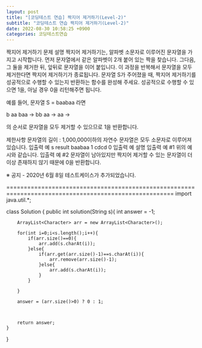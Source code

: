 ```yaml
---
layout: post
title: "[코딩테스트 연습] 짝지어 제거하기(Level-2)"
subtitle: "코딩테스트 연습 짝지어 제거하기(Level-2)"
date: 2022-08-30 10:58:25 +0900
categories: 코딩테스트연습
---
```

짝지어 제거하기
문제 설명
짝지어 제거하기는, 알파벳 소문자로 이루어진 문자열을 가지고 시작합니다. 먼저 문자열에서 같은 알파벳이 2개 붙어 있는 짝을 찾습니다. 그다음, 그 둘을 제거한 뒤, 앞뒤로 문자열을 이어 붙입니다. 이 과정을 반복해서 문자열을 모두 제거한다면 짝지어 제거하기가 종료됩니다. 문자열 S가 주어졌을 때, 짝지어 제거하기를 성공적으로 수행할 수 있는지 반환하는 함수를 완성해 주세요. 성공적으로 수행할 수 있으면 1을, 아닐 경우 0을 리턴해주면 됩니다.

예를 들어, 문자열 S = baabaa 라면

b aa baa → bb aa → aa →

의 순서로 문자열을 모두 제거할 수 있으므로 1을 반환합니다.

제한사항
문자열의 길이 : 1,000,000이하의 자연수
문자열은 모두 소문자로 이루어져 있습니다.
입출력 예
s	result
baabaa	1
cdcd	0
입출력 예 설명
입출력 예 #1
위의 예시와 같습니다.
입출력 예 #2
문자열이 남아있지만 짝지어 제거할 수 있는 문자열이 더 이상 존재하지 않기 때문에 0을 반환합니다.

※ 공지 - 2020년 6월 8일 테스트케이스가 추가되었습니다.



======================================================================================================
import java.util.*;

class Solution
{
    public int solution(String s){
        int answer = -1;
        
        ArrayList<Character> arr = new ArrayList<Character>();
        
        for(int i=0;i<s.length();i++){
            if(arr.size()==0){
                arr.add(s.charAt(i));
            }else{
                if(arr.get(arr.size()-1)==s.charAt(i)){
                    arr.remove(arr.size()-1);
                }else{
                    arr.add(s.charAt(i));
                }
            }
            
        }
        
        answer = (arr.size()>0) ? 0 : 1;
        

        
        return answer;
    }
}
